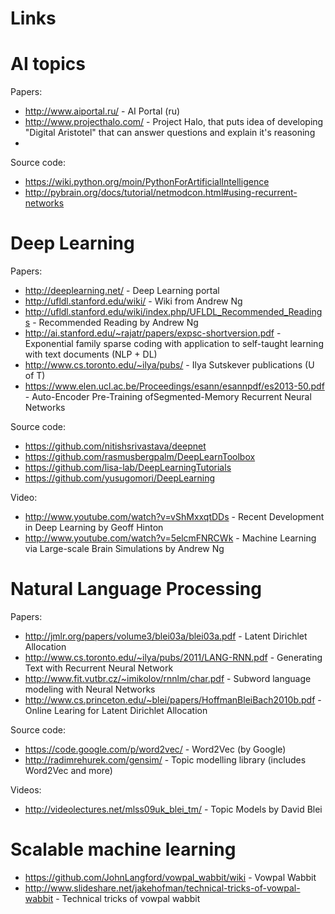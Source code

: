 Links
=====

AI topics
=========

Papers:
* http://www.aiportal.ru/ - AI Portal (ru)
* http://www.projecthalo.com/ - Project Halo, that puts idea of developing "Digital Aristotel" that can answer questions and explain it's reasoning
* 

Source code:
* https://wiki.python.org/moin/PythonForArtificialIntelligence
* http://pybrain.org/docs/tutorial/netmodcon.html#using-recurrent-networks

Deep Learning
=============

Papers:
* http://deeplearning.net/ - Deep Learning portal
* http://ufldl.stanford.edu/wiki/ - Wiki from Andrew Ng
* http://ufldl.stanford.edu/wiki/index.php/UFLDL_Recommended_Readings - Recommended Reading by Andrew Ng
* http://ai.stanford.edu/~rajatr/papers/expsc-shortversion.pdf - Exponential family sparse coding with application to
self-taught learning with text documents (NLP + DL)
* http://www.cs.toronto.edu/~ilya/pubs/ - Ilya Sutskever publications (U of T)
* https://www.elen.ucl.ac.be/Proceedings/esann/esannpdf/es2013-50.pdf - Auto-Encoder Pre-Training ofSegmented-Memory Recurrent Neural Networks

Source code:
* https://github.com/nitishsrivastava/deepnet
* https://github.com/rasmusbergpalm/DeepLearnToolbox
* https://github.com/lisa-lab/DeepLearningTutorials
* https://github.com/yusugomori/DeepLearning

Video:
* http://www.youtube.com/watch?v=vShMxxqtDDs - Recent Development in Deep Learning by Geoff Hinton
* http://www.youtube.com/watch?v=5elcmFNRCWk - Machine Learning via Large-scale Brain Simulations by Andrew Ng

Natural Language Processing
===========================

Papers:
* http://jmlr.org/papers/volume3/blei03a/blei03a.pdf - Latent Dirichlet Allocation
* http://www.cs.toronto.edu/~ilya/pubs/2011/LANG-RNN.pdf - Generating Text with Recurrent Neural Network
* http://www.fit.vutbr.cz/~imikolov/rnnlm/char.pdf - Subword language modeling with Neural Networks
* http://www.cs.princeton.edu/~blei/papers/HoffmanBleiBach2010b.pdf - Online Learing for Latent Dirichlet Allocation

Source code:
* https://code.google.com/p/word2vec/ - Word2Vec (by Google)
* http://radimrehurek.com/gensim/ - Topic modelling library (includes Word2Vec and more)
    
Videos:
* http://videolectures.net/mlss09uk_blei_tm/ - Topic Models by David Blei

Scalable machine learning
=========================

* https://github.com/JohnLangford/vowpal_wabbit/wiki - Vowpal Wabbit
* http://www.slideshare.net/jakehofman/technical-tricks-of-vowpal-wabbit - Technical tricks of vowpal wabbit

